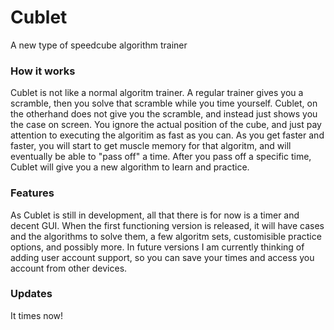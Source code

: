 # Cublet
A new type of speedcube algorithm trainer

### How it works
Cublet is not like a normal algoritm trainer. A regular trainer gives you a scramble, then you solve that scramble while you time yourself. Cublet, on the otherhand does not give you the scramble, and instead just shows you the case on screen. You ignore the actual position of the cube, and just pay attention to executing the algoritim as fast as you can. As you get faster and faster, you will start to get muscle memory for that algoritm, and will eventually be able to "pass off" a time. After you pass off a specific time, Cublet will give you a new algorithm to learn and practice.

### Features
As Cublet is still in development, all that there is for now is a timer and decent GUI. When the first functioning version is released, it will have cases and the algorithms to solve them, a few algoritm sets, customisible practice options, and possibly more. In future versions I am currently thinking of adding user account support, so you can save your times and access you account from other devices. 

### Updates
It times now! 
